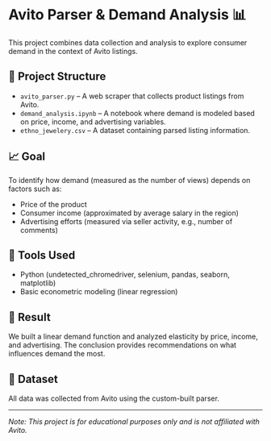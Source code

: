 # Avito Parser & Demand Analysis 📊

This project combines data collection and analysis to explore consumer demand in the context of Avito listings.

## 📂 Project Structure

- `avito_parser.py` – A web scraper that collects product listings from Avito.
- `demand_analysis.ipynb` – A notebook where demand is modeled based on price, income, and advertising variables.
- `ethno_jewelery.csv` – A dataset containing parsed listing information.

## 📈 Goal

To identify how demand (measured as the number of views) depends on factors such as:
- Price of the product
- Consumer income (approximated by average salary in the region)
- Advertising efforts (measured via seller activity, e.g., number of comments)

## 🔧 Tools Used

- Python (undetected_chromedriver, selenium, pandas, seaborn, matplotlib)
- Basic econometric modeling (linear regression)

## 📌 Result

We built a linear demand function and analyzed elasticity by price, income, and advertising. The conclusion provides recommendations on what influences demand the most.

## 📁 Dataset

All data was collected from Avito using the custom-built parser.

---

*Note: This project is for educational purposes only and is not affiliated with Avito.*
